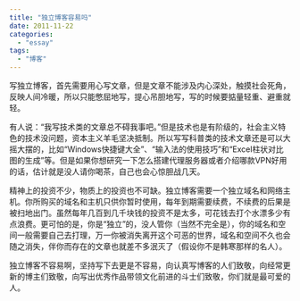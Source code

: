 ```yaml
---
title: "独立博客容易吗"
date: 2011-11-22
categories: 
  - "essay"
tags: 
  - "博客"
---
```


写独立博客，首先需要用心写文章，但是文章不能涉及内心深处，触摸社会死角，反映人间冷暖，所以只能憋屈地写，提心吊胆地写，写的时候要掂量轻重、避重就轻。

有人说：“我写技术类的文章总不碍我事吧。”但是技术也是有阶级的，社会主义特色的技术没问题，资本主义羊毛坚决抵制。所以写写科普类的技术文章还是可以大摇大摆的，比如“Windows快捷键大全”、“输入法的使用技巧”和“Excel柱状对比图的生成”等。但是如果你想研究一下怎么搭建代理服务器或者介绍哪款VPN好用的话，估计就是没人请你喝茶，自己也会心惊胆战几天。

精神上的投资不少，物质上的投资也不可缺。独立博客需要一个独立域名和网络主机。你所购买的域名和主机只供你暂时使用，每年到期需要续费，不续费的后果是被扫地出门。虽然每年几百到几千块钱的投资不是太多，可花钱去打个水漂多少有点浪费。更可怕的是，你是“独立”的，没人管你（当然不完全是），你的域名和空间一般需要自己去打理，万一你被消失离开这个可恶的世界，域名和空间不久也会随之消失，伴你而存在的文章也就差不多泯灭了（假设你不是韩寒那样的名人）。

独立博客不容易啊，坚持写下去更是不容易，向认真写博客的人们致敬，向经常更新的博主们致敬，向写出优秀作品带领文化前进的斗士们致敬，你们就是最可爱的人。
